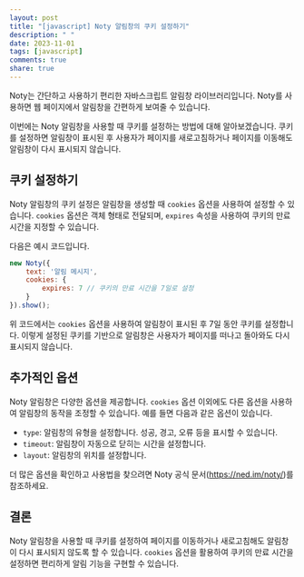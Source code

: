 ```yaml
---
layout: post
title: "[javascript] Noty 알림창의 쿠키 설정하기"
description: " "
date: 2023-11-01
tags: [javascript]
comments: true
share: true
---
```


Noty는 간단하고 사용하기 편리한 자바스크립트 알림창 라이브러리입니다. Noty를 사용하면 웹 페이지에서 알림창을 간편하게 보여줄 수 있습니다.

이번에는 Noty 알림창을 사용할 때 쿠키를 설정하는 방법에 대해 알아보겠습니다. 쿠키를 설정하면 알림창이 표시된 후 사용자가 페이지를 새로고침하거나 페이지를 이동해도 알림창이 다시 표시되지 않습니다.

## 쿠키 설정하기

Noty 알림창의 쿠키 설정은 알림창을 생성할 때 `cookies` 옵션을 사용하여 설정할 수 있습니다. `cookies` 옵션은 객체 형태로 전달되며, `expires` 속성을 사용하여 쿠키의 만료 시간을 지정할 수 있습니다.

다음은 예시 코드입니다.

```javascript
new Noty({
    text: '알림 메시지',
    cookies: {
        expires: 7 // 쿠키의 만료 시간을 7일로 설정
    }
}).show();
```

위 코드에서는 `cookies` 옵션을 사용하여 알림창이 표시된 후 7일 동안 쿠키를 설정합니다. 이렇게 설정된 쿠키를 기반으로 알림창은 사용자가 페이지를 떠나고 돌아와도 다시 표시되지 않습니다.

## 추가적인 옵션

Noty 알림창은 다양한 옵션을 제공합니다. `cookies` 옵션 이외에도 다른 옵션을 사용하여 알림창의 동작을 조정할 수 있습니다. 예를 들면 다음과 같은 옵션이 있습니다.

- `type`: 알림창의 유형을 설정합니다. 성공, 경고, 오류 등을 표시할 수 있습니다.
- `timeout`: 알림창이 자동으로 닫히는 시간을 설정합니다.
- `layout`: 알림창의 위치를 설정합니다.

더 많은 옵션을 확인하고 사용법을 찾으려면 Noty 공식 문서(https://ned.im/noty/)를 참조하세요.

## 결론

Noty 알림창을 사용할 때 쿠키를 설정하여 페이지를 이동하거나 새로고침해도 알림창이 다시 표시되지 않도록 할 수 있습니다. `cookies` 옵션을 활용하여 쿠키의 만료 시간을 설정하면 편리하게 알림 기능을 구현할 수 있습니다.